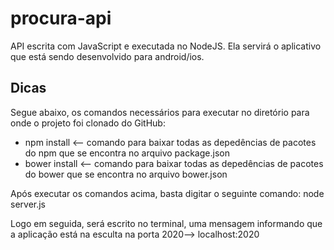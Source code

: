 # procura-api
API escrita com JavaScript e executada no NodeJS. Ela servirá o aplicativo que está sendo desenvolvido para android/ios.

## Dicas

Segue abaixo, os comandos necessários para executar no diretório para onde o projeto foi clonado do GitHub:

* npm install <-- comando para baixar todas as depedências de pacotes do npm que se encontra no arquivo package.json
* bower install <-- comando para baixar todas as depedências de pacotes do bower que se encontra no arquivo bower.json

Após executar os comandos acima, basta digitar o seguinte comando:
node server.js

Logo em seguida, será escrito no terminal, uma mensagem informando que a aplicação está na esculta na porta 2020--> localhost:2020